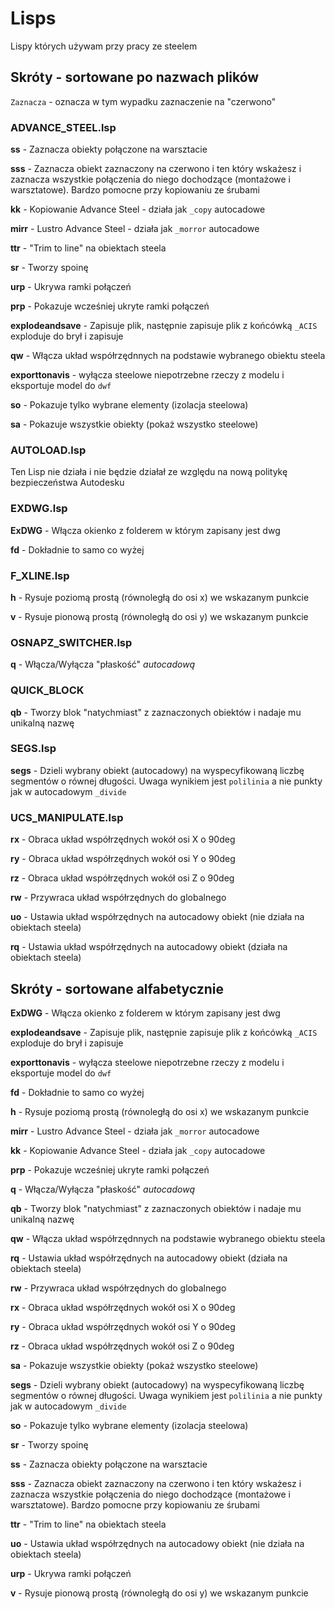 # Lisps

Lispy których używam przy pracy ze steelem


## Skróty - sortowane po nazwach plików

`Zaznacza` - oznacza w tym wypadku zaznaczenie na "czerwono"

### ADVANCE_STEEL.lsp

**ss** - Zaznacza obiekty połączone na warsztacie

**sss** - Zaznacza obiekt zaznaczony na czerwono i ten który wskażesz i zaznacza wszystkie połączenia do niego dochodzące (montażowe i warsztatowe). Bardzo pomocne przy kopiowaniu ze śrubami

**kk** - Kopiowanie Advance Steel - działa jak `_copy` autocadowe

**mirr** - Lustro Advance Steel - działa jak `_morror` autocadowe

**ttr** - "Trim to line" na obiektach steela

**sr** - Tworzy spoinę

**urp** - Ukrywa ramki połączeń

**prp** - Pokazuje wcześniej ukryte ramki połączeń

**explodeandsave** - Zapisuje plik, następnie zapisuje plik z końcówką `_ACIS` exploduje do brył i zapisuje

**qw** - Włącza układ współrzędnnych na podstawie wybranego obiektu steela

**exporttonavis** - wyłącza steelowe niepotrzebne rzeczy z modelu i eksportuje model do `dwf`

**so** - Pokazuje tylko wybrane elementy (izolacja steelowa)

**sa** - Pokazuje wszystkie obiekty (pokaż wszystko steelowe)

### AUTOLOAD.lsp

Ten Lisp nie działa i nie będzie działał ze względu na nową politykę bezpieczeństwa Autodesku

### EXDWG.lsp

**ExDWG** - Włącza okienko z folderem w którym zapisany jest dwg

**fd** - Dokładnie to samo co wyżej

### F_XLINE.lsp

**h** - Rysuje poziomą prostą (równoległą do osi x) we wskazanym punkcie

**v** - Rysuje pionową prostą (równoległą do osi y) we wskazanym punkcie

### OSNAPZ_SWITCHER.lsp

**q** - Włącza/Wyłącza "płaskość" _autocadową_

### QUICK_BLOCK
**qb** - Tworzy blok "natychmiast" z zaznaczonych obiektów i nadaje mu unikalną nazwę

### SEGS.lsp

**segs** - Dzieli wybrany obiekt (autocadowy) na wyspecyfikowaną liczbę segmentów o równej długości. Uwaga wynikiem jest `polilinia` a nie punkty jak w autocadowym `_divide`

### UCS_MANIPULATE.lsp

**rx** - Obraca układ współrzędnych wokół osi X o 90deg

**ry** - Obraca układ współrzędnych wokół osi Y o 90deg

**rz** - Obraca układ współrzędnych wokół osi Z o 90deg

**rw** - Przywraca układ współrzędnych do globalnego

**uo** - Ustawia układ współrzędnych na autocadowy obiekt (nie działa na obiektach steela)

**rq** - Ustawia układ współrzędnych na autocadowy obiekt (działa na obiektach steela)

## Skróty - sortowane alfabetycznie

**ExDWG** - Włącza okienko z folderem w którym zapisany jest dwg

**explodeandsave** - Zapisuje plik, następnie zapisuje plik z końcówką `_ACIS` exploduje do brył i zapisuje

**exporttonavis** - wyłącza steelowe niepotrzebne rzeczy z modelu i eksportuje model do `dwf`

**fd** - Dokładnie to samo co wyżej

**h** - Rysuje poziomą prostą (równoległą do osi x) we wskazanym punkcie

**mirr** - Lustro Advance Steel - działa jak `_morror` autocadowe

**kk** - Kopiowanie Advance Steel - działa jak `_copy` autocadowe

**prp** - Pokazuje wcześniej ukryte ramki połączeń

**q** - Włącza/Wyłącza "płaskość" _autocadową_

**qb** - Tworzy blok "natychmiast" z zaznaczonych obiektów i nadaje mu unikalną nazwę

**qw** - Włącza układ współrzędnnych na podstawie wybranego obiektu steela

**rq** - Ustawia układ współrzędnych na autocadowy obiekt (działa na obiektach steela)

**rw** - Przywraca układ współrzędnych do globalnego

**rx** - Obraca układ współrzędnych wokół osi X o 90deg

**ry** - Obraca układ współrzędnych wokół osi Y o 90deg

**rz** - Obraca układ współrzędnych wokół osi Z o 90deg

**sa** - Pokazuje wszystkie obiekty (pokaż wszystko steelowe)

**segs** - Dzieli wybrany obiekt (autocadowy) na wyspecyfikowaną liczbę segmentów o równej długości. Uwaga wynikiem jest `polilinia` a nie punkty jak w autocadowym `_divide`

**so** - Pokazuje tylko wybrane elementy (izolacja steelowa)

**sr** - Tworzy spoinę

**ss** - Zaznacza obiekty połączone na warsztacie

**sss** - Zaznacza obiekt zaznaczony na czerwono i ten który wskażesz i zaznacza wszystkie połączenia do niego dochodzące (montażowe i warsztatowe). Bardzo pomocne przy kopiowaniu ze śrubami

**ttr** - "Trim to line" na obiektach steela

**uo** - Ustawia układ współrzędnych na autocadowy obiekt (nie działa na obiektach steela)

**urp** - Ukrywa ramki połączeń

**v** - Rysuje pionową prostą (równoległą do osi y) we wskazanym punkcie
